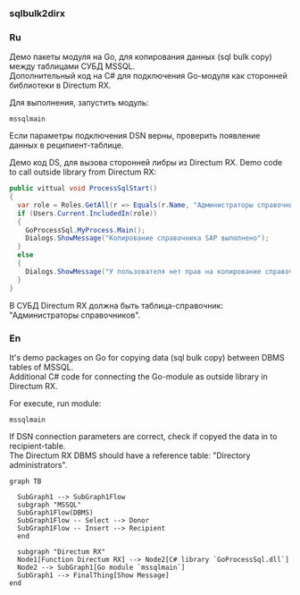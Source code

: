 ### sqlbulk2dirx
### Ru

Демо пакеты модуля на Go, для копирования данных (sql bulk copy) между таблицами СУБД MSSQL.  
Дополнительный код на C# для подключения Go-модуля как сторонней библиотеки в Directum RX. 

Для выполнения, запустить модуль:  
 
	mssqlmain  

Если параметры подключения DSN верны, проверить появление данных в реципиент-таблице.  

Демо код DS, для вызова сторонней либры из Directum RX. Demo code to call outside library from Directum RX:    

```C#
public vittual void ProcessSqlStart()
{
  var role = Roles.GetAll(r => Equals(r.Name, "Администраторы справочников")).FirstOrDefault();
  if (Users.Current.IncludedIn(role))
  {
    GoProcessSql.MyProcess.Main(); 
    Dialogs.ShowMessage("Копирование справочника SAP выполнено");
  }
  else
  {
    Dialogs.ShowMessage("У пользователя нет прав на копирование справочника");
  }
}
```
В СУБД Directum RX должна быть таблица-справочник: "Администраторы справочников".


### En

It's demo packages on Go for copying data (sql bulk copy) between DBMS tables of MSSQL.   
Additional C# code for connecting the Go-module as outside library in Directum RX.   

For execute, run module:  

	mssqlmain

If DSN connection parameters are correct, check if copyed the data in to recipient-table.    
The Directum RX DBMS should have a reference table: "Directory administrators".

```mermaid
graph TB

  SubGraph1 --> SubGraph1Flow
  subgraph "MSSQL"
  SubGraph1Flow(DBMS)
  SubGraph1Flow -- Select --> Donor
  SubGraph1Flow -- Insert --> Recipient
  end

  subgraph "Directum RX"
  Node1[Function Directum RX] --> Node2[C# library `GoProcessSql.dll`]
  Node2 --> SubGraph1[Go module `mssqlmain`]
  SubGraph1 --> FinalThing[Show Message]
end
```

